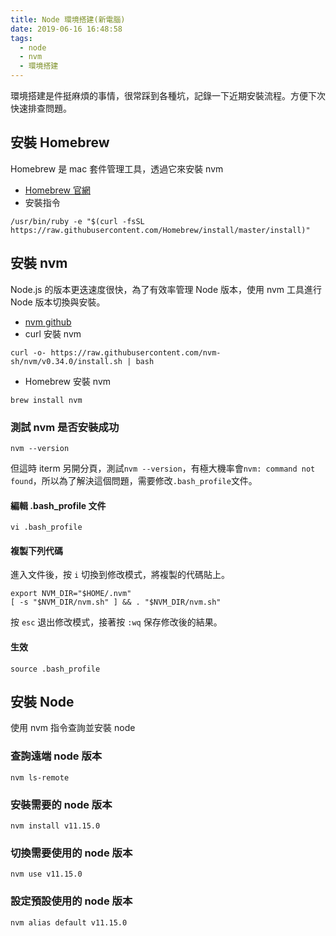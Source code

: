 ```yaml
---
title: Node 環境搭建(新電腦)
date: 2019-06-16 16:48:58
tags:
  - node
  - nvm
  - 環境搭建
---
```

環境搭建是件挺麻煩的事情，很常踩到各種坑，記錄一下近期安裝流程。方便下次快速排查問題。
<!--more-->
## 安裝 Homebrew
Homebrew 是 mac 套件管理工具，透過它來安裝 nvm
- [Homebrew 官網](https://brew.sh/index_zh-tw)
- 安裝指令
```
/usr/bin/ruby -e "$(curl -fsSL https://raw.githubusercontent.com/Homebrew/install/master/install)"
```
## 安裝 nvm
Node.js 的版本更迭速度很快，為了有效率管理 Node 版本，使用 nvm 工具進行 Node 版本切換與安裝。
- [nvm github](https://github.com/nvm-sh/nvm)
- curl 安裝 nvm
```
curl -o- https://raw.githubusercontent.com/nvm-sh/nvm/v0.34.0/install.sh | bash
```
- Homebrew 安裝 nvm
```
brew install nvm
```
### 測試 nvm 是否安裝成功
```
nvm --version
```
但這時 iterm 另開分頁，測試`nvm --version`，有極大機率會`nvm: command not found`，所以為了解決這個問題，需要修改`.bash_profile`文件。
#### 編輯 .bash_profile 文件
```
vi .bash_profile
```
#### 複製下列代碼
進入文件後，按 `i` 切換到修改模式，將複製的代碼貼上。
```
export NVM_DIR="$HOME/.nvm"
[ -s "$NVM_DIR/nvm.sh" ] && . "$NVM_DIR/nvm.sh"
```
按 `esc` 退出修改模式，接著按 `:wq` 保存修改後的結果。
#### 生效
```
source .bash_profile
```
## 安裝 Node
使用 nvm 指令查詢並安裝 node
### 查詢遠端 node 版本
```
nvm ls-remote
```
### 安裝需要的 node 版本
```
nvm install v11.15.0
```
### 切換需要使用的 node 版本
```
nvm use v11.15.0
```
### 設定預設使用的 node 版本
```
nvm alias default v11.15.0
```
